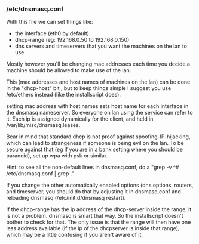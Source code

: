 ### /etc/dnsmasq.conf ###

With this file we can set things like:

  * the interface (eth0 by default)
  * dhcp-range (eg: 192.168.0.50 to 192.168.0.150)
  * dns servers and timeservers that you want the machines on the lan to use.

Mostly however you'll be changing mac addresses each time you decide a machine should be allowed to make use of the lan.

This (mac addresses and host names of machines on the lan) can be done in the "dhcp-host" bit , but to keep things simple I suggest you use /etc/ethers instead (like the installscript does).

setting mac address with host names sets host name for each interface in the dnsmasq nameserver. So everyone on lan using the service can refer to it. Each ip is assigned dynamically for the client, and held in /var/lib/misc/dnsmasq.leases.

Bear in mind that standard dhcp is not proof against spoofing-IP-hijacking, which can lead to strangeness if someone is being evil on the lan. To be secure against that (eg if you are in a bank setting where you should be paranoid), set up wpa with psk or similar.

Hint: to see all the non-default lines in dnsmasq.conf, do a "grep -v ^# /etc/dnsmasq.conf | grep ."

If you change the other automatically enabled options (dns options, routers, and timeserver, you should do that by adjusting it in dnsmasq.conf and reloading dnsmasq (/etc/init.d/dnsmasq restart).

If the dhcp-range has the ip address of the dhcp-server inside the range, it is not a problem. dnsmasq is smart that way. So the installscript doesn't bother to check for that. The only issue is that the range will then have one less address available (if the ip of the dhcpserver is inside that range), which may be a little confusing if you aren't aware of it.